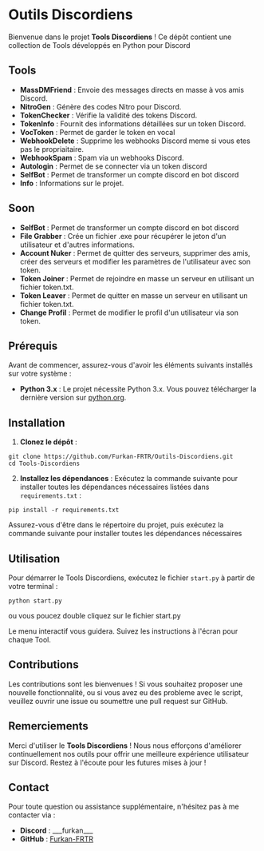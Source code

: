 # Outils Discordiens

Bienvenue dans le projet **Tools Discordiens** ! Ce dépôt contient une collection de Tools développés en Python pour Discord

## Tools

- **MassDMFriend** : Envoie des messages directs en masse à vos amis Discord.
- **NitroGen** : Génère des codes Nitro pour Discord.
- **TokenChecker** : Vérifie la validité des tokens Discord.
- **TokenInfo** : Fournit des informations détaillées sur un token Discord.
- **VocToken** : Permet de garder le token en vocal
- **WebhookDelete** : Supprime les webhooks Discord meme si vous etes pas le propriaitaire.
- **WebhookSpam** : Spam via un webhooks Discord.
- **Autologin** : Permet de se connecter via un token discord
- **SelfBot** : Permet de transformer un compte discord en bot discord
- **Info** : Informations sur le projet.

## Soon

- **SelfBot** : Permet de transformer un compte discord en bot discord
- **File Grabber** : Crée un fichier .exe pour récupérer le jeton d'un utilisateur et d'autres informations.
- **Account Nuker** : Permet de quitter des serveurs, supprimer des amis, créer des serveurs et modifier les paramètres de l'utilisateur avec son token.
- **Token Joiner** : Permet de rejoindre en masse un serveur en utilisant un fichier token.txt.
- **Token Leaver** : Permet de quitter en masse un serveur en utilisant un fichier token.txt.
- **Change Profil** : Permet de modifier le profil d'un utilisateur via son token.

## Prérequis

Avant de commencer, assurez-vous d'avoir les éléments suivants installés sur votre système :

- **Python 3.x** : Le projet nécessite Python 3.x. Vous pouvez télécharger la dernière version sur [python.org](https://www.python.org/downloads/).

## Installation

1. **Clonez le dépôt** :
  ```
  git clone https://github.com/Furkan-FRTR/Outils-Discordiens.git
  cd Tools-Discordiens
  ```

2. **Installez les dépendances** :
  Exécutez la commande suivante pour installer toutes les dépendances nécessaires listées dans `requirements.txt` :
  ```
  pip install -r requirements.txt
  ```
Assurez-vous d'être dans le répertoire du projet, puis exécutez la commande suivante pour installer toutes les dépendances nécessaires

## Utilisation

Pour démarrer le Tools Discordiens, exécutez le fichier `start.py` à partir de votre terminal :

 `python start.py`

ou vous poucez double cliquez sur le fichier start.py

Le menu interactif vous guidera. 
Suivez les instructions à l'écran pour chaque Tool.

## Contributions

Les contributions sont les bienvenues ! Si vous souhaitez proposer une nouvelle fonctionnalité, ou si vous avez eu des probleme avec le script, veuillez ouvrir une issue ou soumettre une pull request sur GitHub.

## Remerciements

Merci d'utiliser le **Tools Discordiens** ! Nous nous efforçons d'améliorer continuellement nos outils pour offrir une meilleure expérience utilisateur sur Discord. Restez à l'écoute pour les futures mises à jour !

## Contact

Pour toute question ou assistance supplémentaire, n'hésitez pas à me contacter via :
- **Discord** : \_\_\_furkan\_\_\_
- **GitHub** : [Furkan-FRTR](https://github.com/Furkan-FRTR)
